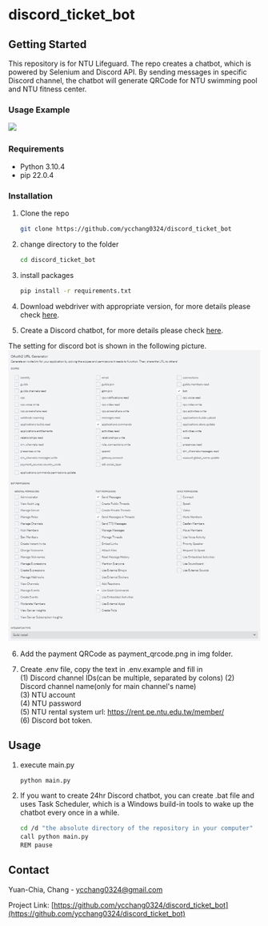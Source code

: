 # discord_ticket_bot

<!-- GETTING STARTED -->
## Getting Started

This repository is for NTU Lifeguard. The repo creates a chatbot, which is powered by Selenium and Discord API. By sending messages in specific Discord channel, the chatbot will generate QRCode for NTU swimming pool and NTU fitness center.

### Usage Example
![](examples/usage.gif)

### Requirements
* Python 3.10.4
* pip 22.0.4

### Installation

1. Clone the repo
   ```sh
   git clone https://github.com/ycchang0324/discord_ticket_bot
   ```

1. change directory to the folder
   ```sh
   cd discord_ticket_bot
   ```

3. install packages
   ```sh
   pip install -r requirements.txt
   ```

4. Download webdriver with appropriate version, for more details please check [here](https://developer.chrome.com/docs/chromedriver?hl=zh-tw).

5. Create a Discord chatbot, for more details please check [here](https://discord.com/developers/docs/intro).

The setting for discord bot is shown in the following picture.
![](examples/bot_setting.png)

6. Add the payment QRCode as payment_qrcode.png in img folder.

7. Create .env file, copy the text in .env.example and fill in  
(1) Discord channel IDs(can be multiple, separated by colons)
(2) Discord channel name(only for main channel's name)    
(3) NTU account  
(4) NTU password  
(5) NTU rental system url: https://rent.pe.ntu.edu.tw/member/  
(6) Discord bot token.  

<!-- USAGE EXAMPLES -->
## Usage

1. execute main.py
   ```sh
   python main.py
   ```

2. If you want to create 24hr Discord chatbot, you can create .bat file and uses Task Scheduler, which is a Windows build-in tools to wake up the chatbot every once in a while.
   ```sh
   cd /d "the absolute directory of the repository in your computer"
   call python main.py
   REM pause
   ```

<!-- CONTACT -->
## Contact

Yuan-Chia, Chang - ycchang0324@gmail.com

Project Link: [https://github.com/ycchang0324/discord_ticket_bot](https://github.com/ycchang0324/discord_ticket_bot)

